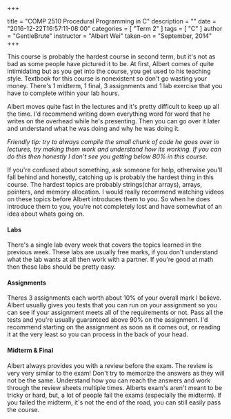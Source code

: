 +++

title = "COMP 2510 Procedural Programming in C"
description = ""
date = "2016-12-22T16:57:11-08:00"
categories = [
    "Term 2"
]
tags = [
    "C"
]
author = "GentleBrute"
instructor = "Albert Wei"
taken-on = "September, 2014"
+++

This course is probably the hardest course in second term, but it's not as bad as some people have pictured it to be. At first, Albert comes of quite intimidating but as you get into the course, you get used to his teaching style. Textbook for this course is nonexistent so don't go wasting your money. There's 1 midterm, 1 final, 3 assignments and 1 lab exercise that you have to complete within your lab hours.

Albert moves quite fast in the lectures and it's pretty difficult to keep up all the time. I'd recommend writing down everything word for word that he writes on the overhead while he's presenting. Then you can go over it later and understand what he was doing and why he was doing it.

_Friendly tip: try to always compile the small chunk of code he goes over in lectures, try making them work and understand how its working. If you can do this then honestly I don't see you getting below 80% in this course._

If you're confused about something, ask someone for help, otherwise you'll fall behind and honestly, catching up is probably the hardest thing in this course. The hardest topics are probably strings(char arrays), arrays, pointers, and memory allocation. I would really recommend watching videos on these topics before Albert introduces them to you. So when he does introduce them to you, you're not completely lost and have somewhat of an idea about whats going on.

#### Labs

There's a single lab every week that covers the topics learned in the previous week. These labs are usually free marks, if you don't understand what the lab wants at all then work with a partner. If you're good at math then these labs should be pretty easy.

#### Assignments

Theres 3 assignments each worth about 10% of your overall mark I believe. Albert usually gives you tests that you can run on your assignment so you can see if your assignment meets all of the requirements or not. Pass all the tests and you're usually guaranteed above 90% on the assignment. I'd recommend starting on the assignment as soon as it comes out, or reading it at the very least so you can process in the back of your head.

#### Midterm & Final

Albert always provides you with a review before the exam. The review is very very similar to the exam! Don't try to memorize the answers as they will not be the same. Understand how you can reach the answers and work through the review sheets multiple times. Alberts exam's aren't meant to be tricky or hard, but, a lot of people fail the exams (especially the midterm). If you failed the midterm, it's not the end of the road, you can still easily pass the course.
